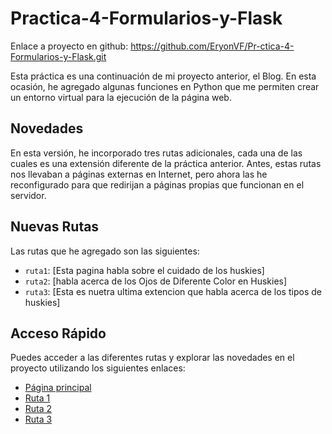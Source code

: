 # Practica-4-Formularios-y-Flask
Enlace a proyecto en github:
https://github.com/EryonVF/Pr-ctica-4-Formularios-y-Flask.git


Esta práctica es una continuación de mi proyecto anterior, el Blog. En esta ocasión, he agregado algunas funciones en Python que me permiten crear un entorno virtual para la ejecución de la página web.

## Novedades
En esta versión, he incorporado tres rutas adicionales, cada una de las cuales es una extensión diferente de la práctica anterior. Antes, estas rutas nos llevaban a páginas externas en Internet, pero ahora las he reconfigurado para que redirijan a páginas propias que funcionan en el servidor.

## Nuevas Rutas
Las rutas que he agregado son las siguientes:

- `ruta1`: [Esta pagina habla sobre el cuidado de los huskies]
- `ruta2`: [habla acerca de los Ojos de Diferente Color en Huskies]
- `ruta3`: [Esta es nuetra ultima extencion que habla acerca de los tipos de huskies]

## Acceso Rápido
Puedes acceder a las diferentes rutas y explorar las novedades en el proyecto utilizando los siguientes enlaces:

- [Página principal](http://127.0.0.1:5000)
- [Ruta 1](http://127.0.0.1:5000/ruta1)
- [Ruta 2](http://127.0.0.1:5000/ruta2)
- [Ruta 3](http://127.0.0.1:5000/ruta3)
